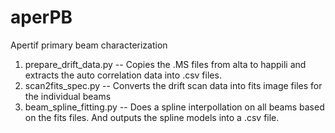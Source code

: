 # aperPB
Apertif primary beam characterization


1. prepare_drift_data.py -- Copies the .MS files from alta to happili and extracts the auto correlation data into .csv files.
2. scan2fits_spec.py -- Converts the drift scan data into fits image files for the individual beams
3. beam_spline_fitting.py -- Does a spline interpollation on all beams based on the fits files. And outputs the spline models into a .csv file.
